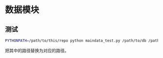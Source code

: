 # 数据模块

## 测试

```bash
PYTHONPATH=/path/to/this/repo python maindata_test.py /path/to/db /path/to/songs
```

把其中的路径替换为对应的路径。